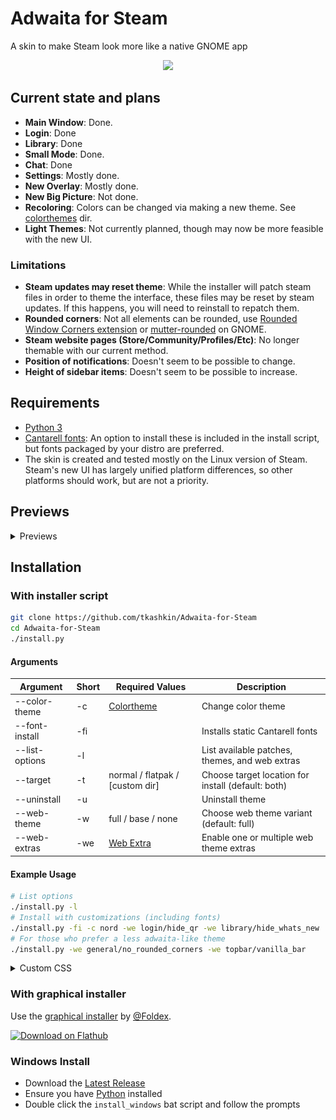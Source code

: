 # Adwaita for Steam

A skin to make Steam look more like a native GNOME app

<p align="center"><img src="screenshot.png?raw=true"/></p>

## Current state and plans

* **Main Window**: Done.
* **Login**: Done
* **Library**: Done
* **Small Mode**: Done.
* **Chat**: Done
* **Settings**: Mostly done.
* **New Overlay**: Mostly done.
* **New Big Picture**: Not done.
* **Recoloring**: Colors can be changed via making a new theme. See [colorthemes](colorthemes) dir.
* **Light Themes**: Not currently planned, though may now be more feasible with the new UI.

### Limitations

* **Steam updates may reset theme**: While the installer will patch steam files in order to theme the interface, these files may be reset by steam updates. If this happens, you will need to reinstall to repatch them.
* **Rounded corners**: Not all elements can be rounded, use [Rounded Window Corners extension](https://github.com/yilozt/rounded-window-corners) or [mutter-rounded](https://github.com/yilozt/mutter-rounded) on GNOME.
* **Steam website pages (Store/Community/Profiles/Etc)**: No longer themable with our current method.
* **Position of notifications**: Doesn't seem to be possible to change.
* **Height of sidebar items**: Doesn't seem to be possible to increase.

## Requirements

* [Python 3](https://www.python.org/downloads/)
* [Cantarell fonts](https://gitlab.gnome.org/GNOME/cantarell-fonts): An option to install these is included in the install script, but fonts packaged by your distro are preferred.
* The skin is created and tested mostly on the Linux version of Steam. Steam's new UI has largely unified platform differences, so other platforms should work, but are not a priority.

## Previews

<details><summary>Previews</summary>

### Adwaita

![Adwaita](/adwaita/colorthemes/adwaita/preview.png?raw=true)

### Breeze

![Breeze](/adwaita/colorthemes/breeze/preview.png?raw=true)

### Catppuccin-Frappe

![Catppuccin-Frappe](/adwaita/colorthemes/catppuccin-frappe/preview.png?raw=true)

### Catppuccin-Macchiato

![Catppuccin-Macchiato](/adwaita/colorthemes/catppuccin-macchiato/preview.png?raw=true)

### Catppuccin-Mocha

![Catppuccin-Mocha](/adwaita/colorthemes/catppuccin-mocha/preview.png?raw=true)

### Dracula

![Dracula](/adwaita/colorthemes/dracula/preview.png?raw=true)

### Gruvbox

![Gruvbox](/adwaita/colorthemes/gruvbox/preview.png?raw=true)

### Kate

![Kate](/adwaita/colorthemes/kate/preview.png?raw=true)

### Metro

![Metro](/adwaita/colorthemes/metro/preview.png?raw=true)

### Nord

![Nord](/adwaita/colorthemes/nord/preview.png?raw=true)

### One Pro

![One Pro](/adwaita/colorthemes/one-pro/preview.png?raw=true)

### Pop

![Pop](/adwaita/colorthemes/pop/preview.png?raw=true)

### Tokyo Night

![Tokyo Night](/adwaita/colorthemes/tokyo-night/preview.png?raw=true)

### Tomorrow Night

![Tomorrow Night](/adwaita/colorthemes/tomorrow-night/preview.png?raw=true)

### Yaru

![Yaru](/adwaita/colorthemes/yaru/preview.png?raw=true)

</details>

## Installation

### With installer script

```bash
git clone https://github.com/tkashkin/Adwaita-for-Steam
cd Adwaita-for-Steam
./install.py
```

#### Arguments

| Argument         | Short  | Required Values                  | Description                                              |
| ---------------- | ------ | -------------------------------- | -------------------------------------------------------- |
| --color-theme    | -c     | [Colortheme](colorthemes)        | Change color theme                                       |
| --font-install   | -fi    |                                  | Installs static Cantarell fonts                          |
| --list-options   | -l     |                                  | List available patches, themes, and web extras           |
| --target         | -t     | normal / flatpak / [custom dir]  | Choose target location for install (default: both)       |
| --uninstall      | -u     |                                  | Uninstall theme                                          |
| --web-theme      | -w     | full / base / none               | Choose web theme variant (default: full)                 |
| --web-extras     | -we    | [Web Extra](web/extras)          | Enable one or multiple web theme extras                  |

#### Example Usage

```bash
# List options
./install.py -l
# Install with customizations (including fonts)
./install.py -fi -c nord -we login/hide_qr -we library/hide_whats_new
# For those who prefer a less adwaita-like theme
./install.py -we general/no_rounded_corners -we topbar/vanilla_bar
```

<details><summary>Custom CSS</summary>

If you wish to include your own custom CSS, `-we` supports passing arbitrary css files:

`./install.py -we ~/path/to/wherever/custom.css`

This is capable of overriding any of the current [css variables](https://github.com/tkashkin/Adwaita-for-Steam/blob/master/web/base/_root.css):

```css
:root
{
	--bg: #FF0000;
	--fg: #000000;
}
```

For more advanced edits, you should reference [Inspecting Steam](https://github.com/tkashkin/Adwaita-for-Steam/tree/master/web#inspecting-steam)

**Warning:** It is entirely possible to cause UI breakages using this feature. Please disable any custom css before troubleshooting or submitting issues.

</details>

### With graphical installer

Use the [graphical installer](https://github.com/Foldex/AdwSteamGtk) by [@Foldex](https://github.com/Foldex).

<a href="https://flathub.org/apps/details/io.github.Foldex.AdwSteamGtk"><img width="200" alt="Download on Flathub" src="https://flathub.org/assets/badges/flathub-badge-i-en.svg"/></a>

### Windows Install

- Download the [Latest Release](https://github.com/tkashkin/Adwaita-for-Steam/releases)
- Ensure you have [Python](#requirements) installed
- Double click the `install_windows` bat script and follow the prompts

